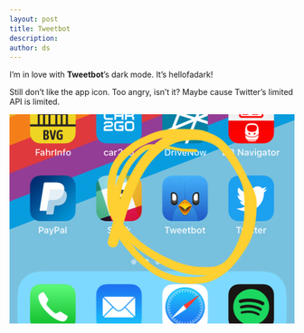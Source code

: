 ```yaml
---
layout: post
title: Tweetbot
description:
author: ds
---
```


I’m in love with **Tweetbot**’s dark mode. It’s hellofadark!

Still don’t like the app icon. Too angry, isn’t it? Maybe cause Twitter’s limited API is limited.

![Tweetbot Icon](/content/images/2018/11/tweetbot.png)
